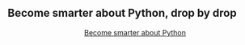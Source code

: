## Become smarter about Python, drop by drop

<div style="display:flex; justify-content:center;">
<a href="https://gumroad.com/l/python-drops?wanted=true" target="_blank" class="btn" style="margin: 0 .3em 0 .3em;">Become smarter about Python</a>
</div>
<br />
